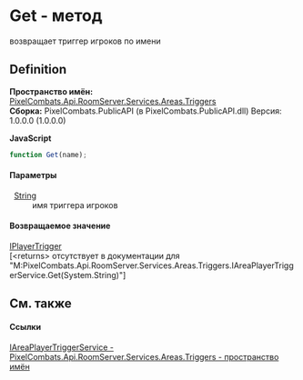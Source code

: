 # Get - метод


возвращает триггер игроков по имени



## Definition
**Пространство имён:** <a href="4f427198-2b1e-a053-5a6c-40f068fcb995">PixelCombats.Api.RoomServer.Services.Areas.Triggers</a>  
**Сборка:** PixelCombats.PublicAPI (в PixelCombats.PublicAPI.dll) Версия: 1.0.0.0 (1.0.0.0)

**JavaScript**
``` JavaScript
function Get(name);
```



#### Параметры
<dl><dt>  <a href="https://learn.microsoft.com/dotnet/api/system.string" target="_blank" rel="noopener noreferrer">String</a></dt><dd>имя триггера игроков</dd></dl>

#### Возвращаемое значение
<a href="a9a12e5a-d04d-685b-40a8-0fe3c2a89202">IPlayerTrigger</a>  
\[&lt;returns&gt; отсутствует в документации для "M:PixelCombats.Api.RoomServer.Services.Areas.Triggers.IAreaPlayerTriggerService.Get(System.String)"\]

## См. также


#### Ссылки
<a href="6d2c6609-a235-fafa-9023-62f9d83a6f9c">IAreaPlayerTriggerService - </a>  
<a href="4f427198-2b1e-a053-5a6c-40f068fcb995">PixelCombats.Api.RoomServer.Services.Areas.Triggers - пространство имён</a>  
